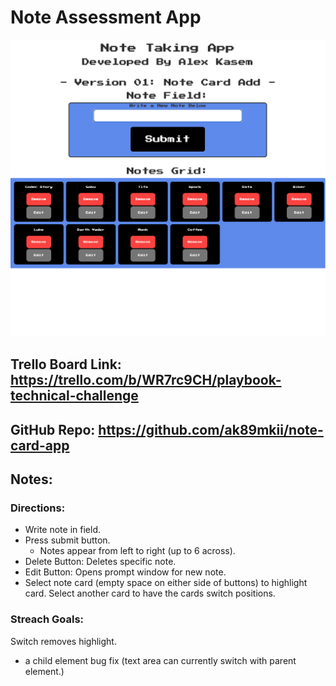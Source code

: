 # Note Assessment App

![Screenshot 01](01.png)

## Trello Board Link: https://trello.com/b/WR7rc9CH/playbook-technical-challenge

## GitHub Repo: https://github.com/ak89mkii/note-card-app

## Notes:
### Directions:
- Write note in field.
- Press submit button.
  - Notes appear from left to right (up to 6 across).
- Delete Button: Deletes specific note.
- Edit Button: Opens prompt window for new note.
- Select note card (empty space on either side of buttons) to highlight card. Select another card to have the cards switch positions.

### Streach Goals:
 Switch removes highlight.
- a child element bug fix (text area can currently switch with parent element.)